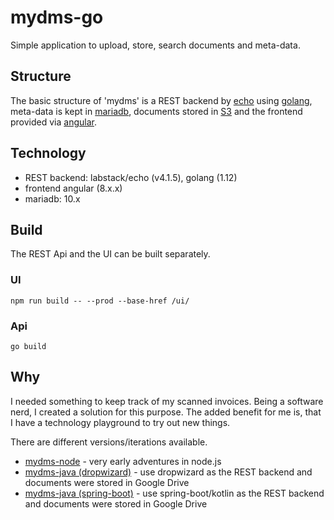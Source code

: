 # mydms-go
Simple application to upload, store, search documents and meta-data. 

## Structure

The basic structure of 'mydms' is a REST backend by [echo](https://github.com/labstack/echo) using [golang](https://golang.org/), meta-data is kept in [mariadb](https://mariadb.org/), documents stored in [S3](https://aws.amazon.com/s3/) and the frontend provided via [angular](https://angular.io/). 

## Technology

* REST backend: labstack/echo (v4.1.5), golang (1.12)
* frontend angular (8.x.x)
* mariadb: 10.x

## Build
The REST Api and the UI can be built separately. 

### UI
`npm run build -- --prod --base-href /ui/`

### Api
`go build`
  

## Why

I needed something to keep track of my scanned invoices. Being a software nerd, I created a solution for this purpose. The added benefit for me is, that I have a technology playground to try out new things. 

There are different versions/iterations available.

* [mydms-node](https://github.com/bihe/myDMS-node) - very early adventures in node.js
* [mydms-java (dropwizard)](https://github.com/bihe/mydms-java/tree/dropwizard) - use dropwizard as the REST backend and documents were stored in Google Drive
* [mydms-java (spring-boot)](https://github.com/bihe/mydms-java) - use spring-boot/kotlin as the REST backend and documents were stored in Google Drive



